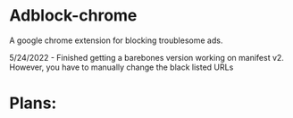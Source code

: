 # Adblock-chrome
A google chrome extension for blocking troublesome ads.


5/24/2022 - Finished getting a barebones version working on manifest v2. However, you have to manually change the black listed URLs

# Plans:
  
